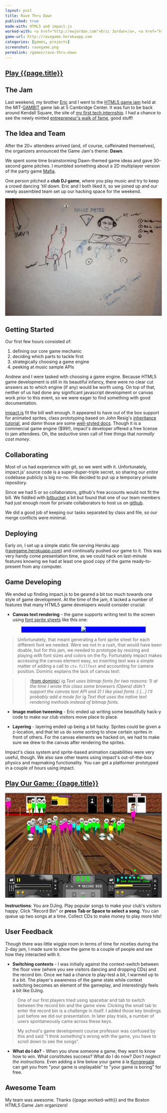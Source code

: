 ```yaml
---
layout: post
title: Rave Thru Dawn
published: true
made-with: HTML5 and impact.js
worked-with: <a href="http://ewjordan.com">Eric Jordan</a>, <a href="http://www.linkedin.com/pub/andrew-dolce/19/7aa/3a8">Andrew Dolce</a>, <a href="http://devpurkayastha.com/">Dev Purkayastha</a>, <a href="http://kadamwhite.com">K. Adam White</a>, <a href="http://theoneknownsoldier.weebly.com/">Greg Kinneman</a>, <a href="http://www.arshangailus.com/">Arshan Gailus</a>
game-url: http://ravegame.herokuapp.com
categories: [games, projects]
screenshot: ravegame.png
permalink: /games/rave-thru-dawn
---
```


## [Play {{page.title}}]({{page.game-url}})

## The Jam

Last weekend, my brother [Eric][eric] and I went to the [HTML5 game jam][jam] held at the MIT-[GAMBIT][gambit] game lab at 5 Cambridge Center. It was fun to be back around Kendall Square, the site of [my first tech internship][olpc]. I had a chance to see the newly minted [entrepreneur's walk of fame][wof], good stuff!

## The Idea and Team

After the 20+ attendees arrived (and, of course, caffeinated themselves), the organizers announced the Game Jam's theme: **Dawn**.

We spent some time brainstorming Dawn-themed game ideas and gave 30-second game pitches. I mumbled something about a 2D multiplayer version of the party game [Mafia][mafia].

One person pitched a **club DJ game**, where you play music and try to keep a crowd dancing *'till dawn*. Eric and I both liked it, so we joined up and our newly assembled team set up our hacking space for the weekend.

![Rave Thru Dawn mockup](/images/ravemock.jpg)

## Getting Started

Our first few hours consisted of:

1. defining our core game mechanic
1. deciding which parts to tackle first
1. strategically choosing a game engine
1. peeking at music sample APIs

Andrew and I were tasked with choosing a game engine. Because HTML5 game development is still in its beautiful infancy, there were no clear cut answers as to which engine (if any) would be worth using. On top of that, neither of us had done any significant javascript development or canvas work prior to this event, so we were eager to find something with good documentation.

[impact.js][impact] fit the bill well enough. It appeared to have out of the box support for animated sprites, class prototyping based on John Resig's [inheritance tutorial][inherit], and *damn* those are some [well-styled docs][docs]. Though it is a commercial game engine ($99!), impact's developer offered a free license to jam attendees. Oh, the seductive siren call of free things that *normally cost money*.

## Collaborating

Most of us had experience with git, so we went with it. Unfortunately, impact.js' source code is a super-duper-triple secret, so sharing our *entire* codebase publicly is big no-no. We decided to put up a temporary private repository.

Since we had 5 or so collaborators, github's free accounts would not fit the bill. We fiddled with [bitbucket][bitbucket] a bit but found that one of our team members had just enough room for private collaborators to host us on [github][github].

We did a good job of keeping our tasks separated by class and file, so our merge conflicts were minimal.

## Deploying

Early on, I set up a simple static file serving Heroku app ([ravegame.herokuapp.com]({{page.game-url}})) and continually pushed our game to it. This was very handy come presentation time, as we could hack on last-minute features knowing we had at least one good copy of the game ready-to-present from any computer.

## Game Developing

We ended up finding impact.js to be geared a bit too much towards one style of game development. At the time of the jam, it lacked a number of features that many HTML5 game developers would consider crucial:

* **Canvas text rendering** - the game supports writing text to the screen using [font sprite sheets][font] like this one:
<center><div style="background: blue; width:400px; align: center"><img src="http://impactjs.com/files/font.png"/></div></center>

>Unfortunately, that meant generating a font sprite sheet for each different font we needed. Were we not in a rush, that would have been doable, but for this jam, we needed to prototype by resizing and playing with font sizes and colors on the fly. Fortunately impact makes accessing the canvas element easy, so inserting text was a simple matter of adding a call to <code>ctx.fillText</code> and accounting for camera position. Dominic explains the lack of canvas text:

>> ([from dominic][dommsg]) *ig.Text uses bitmap fonts for two reasons: 1) at the time I wrote this class some browsers (Opera) didn't support the canvas text API and 2) I like pixel fonts :) [...] I'll probably add a mode for ig.Text that uses the native text rendering methods instead of bitmap fonts.*

* **Image motion tweening** - Eric ended up writing some beautifully hack-y code to make our club visitors move place to place.

* **Layering** - layering ended up being a bit hacky. Sprites could be given a z-location, and that let us do some sorting to show certain sprites in front of others. For the canvas elements we hacked on, we had to make sure we drew to the canvas after rendering the sprites.

Impact's class system and sprite-based animation capabilities were very useful, though. We also saw other teams using impact's out-of-the-box physics and mapmaking functionality. You can get a platformer prototyped in a couple of hours using impact.

## [Play Our Game: {{page.title}}]({{page.game-url}})

[![Rave Thru Dawn screenshot](/images/ravegame.png "Rave Thru Dawn screenshot")]({{page.game-url}})

**Instructions**: You are DJing. Play popular songs to make your club's visitors happy. Click "Record Bin" or **press Tab or Space to select a song**. You can queue up two songs at a time. Collect CDs to make money to play more hits!

## User Feedback

Though there was little wiggle room in terms of time for niceties during the 2-day jam, I made sure to show the game to a couple of people and see how they interacted with it.

* **Switching contexts** - I was initially against the context-switch between the floor view (where you see visitors dancing and dropping CDs) and the record bin. Once we had a chance to play-test a bit, I warmed up to it a bit. The player's awareness of the game state while context switching becomes an element of the gameplay, and interestingly feels a bit like DJing.

> One of our first players tried using spacebar and tab to switch between the record bin and the game view. Clicking the small tab to enter the record bin is a challenge in itself. I added those key bindings just before we did our presentation. In later play trials, a number of users spontaneously came across these keys.

> My school's game development course professor was confused by this and said "I think something's wrong with the game, you have to scroll down to see the songs".

* **What do I do?** - When you show someone a game, they want to know how to win. What constitutes success? What do I do now? *Don't neglect the instructions.* Even adding a line below your game à la [Kongregate][kongregate] can get you from "your game is unplayable" to "your game is boring" for free.

## Awesome Team

My team was awesome. Thanks {{page.worked-with}} and the Boston HTML5 Game Jam organizers!

[eric]: http://ewjordan.com
[gambit]: http://gambit.mit.edu/
[olpc]: http://wiki.laptop.org
[wof]: http://entwof.org/
[jam]: http://bostongamejams.com/2011/11/15/html5-game-jam-this-weekend-mocospace-sponsorship-and-impactjs-license/
[impact]: http://impactjs.com
[docs]: http://impactjs.com/documentation/class-reference/game
[inherit]: http://ejohn.org/blog/simple-javascript-inheritance/
[bitbucket]: https://bitbucket.org/
[github]: http://github.com
[font]: http://impactjs.com/documentation/class-reference/font
[dommsg]: http://impactjs.com/forums/help/canvas-text-vs-impact-font
[kongregate]: http://kongregate.com
[mafia]: http://en.wikipedia.org/wiki/Mafia_(party_game)
